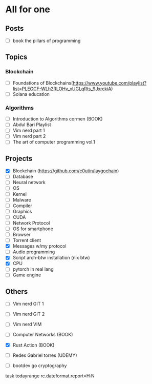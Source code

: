 # All for one

## Posts
- [ ] book the pillars of programming

## Topics

### Blockchain
- [ ] Foundations of Blockchains(https://www.youtube.com/playlist?list=PLEGCF-WLh2RLOHv_xUGLqRts_9JxrckiA)
- [ ] Solana education

### Algorithms
- [ ] Introduction to Algorithms cormen (BOOK)
- [ ] Abdul Bari Playlist
- [ ] Vim nerd part 1
- [ ] Vim nerd part 2
- [ ] The art of computer programming vol.1

## Projects
- [x] Blockchain (https://github.com/c0utin/laygochain)
- [ ] Database
- [ ] Neural network
- [ ] OS
- [ ] Kernel
- [ ] Malware
- [ ] Compiler
- [ ] Graphics
- [ ] CUDA
- [ ] Network Protocol
- [ ] OS for smartphone
- [ ] Browser
- [ ] Torrent client
- [x] Messages w/my protocol
- [ ] Audio programming
- [x] Script arch-btw installation (nix btw)
- [x] CPU
- [ ] pytorch in real lang
- [ ] Game engine

## Others
- [ ] Vim nerd GIT 1
- [ ] Vim nerd GIT 2
- [ ] Vim nerd VIM
- [ ] Computer Networks (BOOK)
- [x] Rust Action (BOOK)
- [ ] Redes Gabriel torres (UDEMY)
- [ ] bootdev go cryptography


task todayrange rc.dateformat.report=H:N

